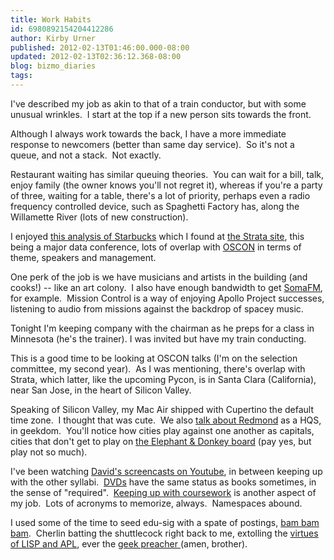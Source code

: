```yaml
---
title: Work Habits
id: 6980892154204412286
author: Kirby Urner
published: 2012-02-13T01:46:00.000-08:00
updated: 2012-02-13T02:36:12.368-08:00
blog: bizmo_diaries
tags: 
---
```


I've described my job as akin to that of a train conductor, but with some unusual wrinkles.  I start at the top if a new person sits towards the front. 

Although I always work towards the back, I have a more immediate response to newcomers (better than same day service).  So it's not a queue, and not a stack.  Not exactly.

Restaurant waiting has similar queuing theories.  You can wait for a bill, talk, enjoy family (the owner knows you'll not regret it), whereas if you're a party of three, waiting for a table, there's a lot of priority, perhaps even a radio frequency controlled device, such as Spaghetti Factory has, along the Willamette River (lots of new construction).

I enjoyed [this analysis of Starbucks](http://www.eaipatterns.com/ramblings/18_starbucks.html) which I found at [the Strata site](http://strataconf.com/strata2012), this being a major data conference, lots of overlap with [OSCON](http://worldgame.blogspot.com/2012/02/calendar-dates.html) in terms of theme, speakers and management.

One perk of the job is we have musicians and artists in the building (and cooks!) -- like an art colony.  I also have enough bandwidth to get [SomaFM](http://somafm.com/), for example.  Mission Control is a way of enjoying Apollo Project successes, listening to audio from missions against the backdrop of spacey music.

Tonight I'm keeping company with the chairman as he preps for a class in Minnesota (he's the trainer). I was invited but have my train conducting. 

This is a good time to be looking at OSCON talks (I'm on the selection committee, my second year).  As I was mentioning, there's overlap with Strata, which latter, like the upcoming Pycon, is in Santa Clara (California), near San Jose, in the heart of Silicon Valley.

Speaking of Silicon Valley, my Mac Air shipped with Cupertino the default time zone.  I thought that was cute.  We also [talk about Redmond](http://controlroom.blogspot.com/2009/04/redmonds-mirth.html) as a HQS, in geekdom.  You'll notice how cities play against one another as capitals, cities that don't get to play on [the Elephant & Donkey board](http://worldgame.blogspot.com/2006/12/wanderers-20061212.html) (pay yes, but play not so much).

I've been watching [David's screencasts on Youtube](http://youtu.be/v6NDOv-3I38), in between keeping up with the other syllabi.  [DVDs](http://wikieducator.org/User:KirbyUrner/Syllabus#Movies) have the same status as books sometimes, in the sense of "required".  [Keeping up with coursework](http://controlroom.blogspot.com/2012/02/yes-men-fix-world-movie-review.html) is another aspect of my job.  Lots of acronyms to memorize, always.  Namespaces abound.

I used some of the time to seed edu-sig with a spate of postings, [bam bam bam](http://mail.python.org/pipermail/edu-sig/2012-February/date.html).  Cherlin batting the shuttlecock right back to me, extolling the [virtues of LISP and APL](http://mail.python.org/pipermail/edu-sig/2012-February/010560.html), ever the [geek preacher ](http://worldgame.blogspot.com/2011/04/richard-stallman-at-psu.html)(amen, brother).